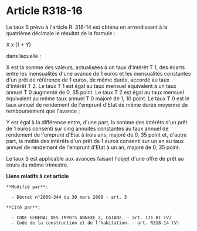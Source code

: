 # Article R318-16

Le taux S prévu à l'article R. 318-14 est obtenu en arrondissant à la quatrième décimale le résultat de la formule : 

X x (1 + Y) 

dans laquelle : 

X est la somme des valeurs, actualisées à un taux d'intérêt T 1, des écarts entre les mensualités d'une avance de 1 euros et
les mensualités constantes d'un prêt de référence de 1 euros, de même durée, accordé au taux d'intérêt T 2. Le taux T 1 est
égal au taux mensuel équivalent à un taux annuel T 0 augmenté de 0, 35 point. Le taux T 2 est égal au taux mensuel équivalent
au même taux annuel T 0 majoré de 1, 10 point. Le taux T 0 est le taux annuel de rendement de l'emprunt d'Etat de même durée
moyenne de remboursement que l'avance ; 

Y est égal à la différence entre, d'une part, la somme des intérêts d'un prêt de 1 euros consenti sur cinq annuités
constantes au taux annuel de rendement de l'emprunt d'Etat à trois ans, majoré de 0, 35 point et, d'autre part, la moitié des
intérêts d'un prêt de 1 euros consenti sur un an au taux annuel de rendement de l'emprunt d'Etat à un an, majoré de 0, 35
point. 

Le taux S est applicable aux avances faisant l'objet d'une offre de prêt au cours du même trimestre.

**Liens relatifs à cet article**

	**Modifié par**:

	  - Décret n°2009-344 du 30 mars 2009 - art. 3

	**Cité par**:

	  - CODE GENERAL DES IMPOTS ANNEXE 2, CGIAN2. - art. 171 BI (V)
	  - Code de la construction et de l'habitation. - art. R318-14 (V)
